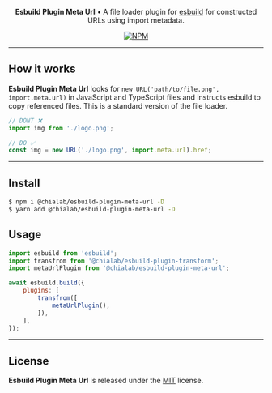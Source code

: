 <p align="center">
    <strong>Esbuild Plugin Meta Url</strong> • A file loader plugin for <a href="https://esbuild.github.io/">esbuild</a> for constructed URLs using import metadata.
</p>

<p align="center">
    <a href="https://www.npmjs.com/package/@chialab/esbuild-plugin-meta-url"><img alt="NPM" src="https://img.shields.io/npm/v/@chialab/esbuild-plugin-meta-url.svg?style=flat-square"></a>
</p>

---

## How it works

**Esbuild Plugin Meta Url** looks for `new URL('path/to/file.png', import.meta.url)` in JavaScript and TypeScript files and instructs esbuild to copy referenced files. This is a standard version of the file loader.

```js
// DONT ❌
import img from './logo.png';

// DO ✅
const img = new URL('./logo.png', import.meta.url).href;
```

---

## Install

```sh
$ npm i @chialab/esbuild-plugin-meta-url -D
$ yarn add @chialab/esbuild-plugin-meta-url -D
```

## Usage

```js
import esbuild from 'esbuild';
import transfrom from '@chialab/esbuild-plugin-transform';
import metaUrlPlugin from '@chialab/esbuild-plugin-meta-url';

await esbuild.build({
    plugins: [
        transfrom([
            metaUrlPlugin(),
        ]),
    ],
});
```

---

## License

**Esbuild Plugin Meta Url** is released under the [MIT](https://github.com/chialab/rna/blob/main/packages/esbuild-plugin-meta-url/LICENSE) license.
